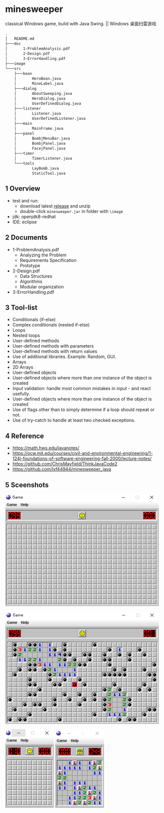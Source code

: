 # minesweeper

classical Windows game, bulid with Java Swing. || Windows 桌面扫雷游戏

```
.
│   README.md
├───doc
│       1-ProblemAnalysis.pdf
│       2-Design.pdf
│       3-ErrorHandling.pdf
├───image
└───src
    ├───bean
    │       HeroBean.java
    │       MineLabel.java
    ├───dialog
    │       AboutSweeping.java
    │       HeroDialog.java
    │       UserDefinedDialog.java
    ├───listener
    │       Listener.java
    │       UserDefinedListener.java
    ├───main
    │       MainFrame.java
    ├───panel
    │       BombjMenuBar.java
    │       BombjPanel.java
    │       FacejPanel.java
    ├───timer
    │       TimerListener.java
    └───tools
            LayBomb.java
            StaticTool.java
```

## 1 Overview
- test and run:
  - download latest [release](https://github.com/lunarwhite/minesweeper/releases/tag/beta) and unzip
  - double-click `minesweeper.jar` in folder with `\image`
- jdk: openjdk8-redhat
- IDE: eclipse

## 2 Documents
- 1-ProblemAnalysis.pdf
  - Analyzing the Problem
  - Requirements Specification
  - Prototype
- 2-Design.pdf
  - Data Structures
  - Algorithms
  - Modular organization
- 3-ErrorHandling.pdf

## 3 Tool-list
- Conditionals (if-else)
- Complex conditionals (nested if-else)
- Loops
- Nested loops
- User-defined methods
- User-defined methods with parameters
- User-defined methods with return values
- Use of additional libraries. Example: Random, GUI.
- Arrays
- 2D Arrays
- User-defined objects
- User-defined objects where more than one instance of the object is created
- Input validation: handle most common mistakes in input - and react usefully.
- User-defined objects where more than one instance of the object is created
- Use of flags other than to simply determine if a loop should repeat or not.
- Use of try-catch to handle at least two checked exceptions.

## 4 Reference
- https://math.hws.edu/javanotes/
- https://ocw.mit.edu/courses/civil-and-environmental-engineering/1-124j-foundations-of-software-engineering-fall-2000/lecture-notes/
- https://github.com/ChrisMayfield/ThinkJavaCode2
- https://github.com/lxf44944/minesweeper_java

## 5 Sceenshots

![expert-mode](res\Screenshot_3.png)

![game-over](res\Screenshot_4.png)

![easy-mode](res\Screenshot_5.png)
![win](res\Screenshot_1.png)
